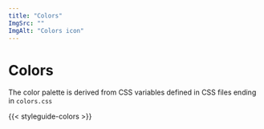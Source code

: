 ```yaml
---
title: "Colors"
ImgSrc: ""
ImgAlt: "Colors icon"
---
```


# Colors

The color palette is derived from CSS variables defined in CSS files ending in `colors.css`

{{< styleguide-colors >}}

<div class='hopin-styleguide_js-color-grid'></div>